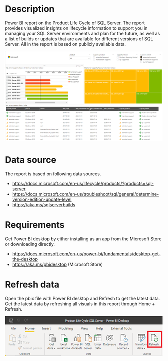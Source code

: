 # Description
Power BI report on the Product Life Cycle of SQL Server. The report provides visualized insights on lifecycle information to support you in managing your SQL Server environments and plan for the future, as well as a list of builds or updates that are available for different versions of SQL Server. All in the report is based on publicly available data.

![Preview support phase](https://github.com/ingebeumer/PLC-SQLServer/blob/main/images/Preview%20support%20phase.png)
 
# Data source
The report is based on following data sources.
- https://docs.microsoft.com/en-us/lifecycle/products/?products=sql-server
- https://docs.microsoft.com/en-us/troubleshoot/sql/general/determine-version-edition-update-level
- https://aka.ms/sqlserverbuilds
 
# Requirements
Get Power BI desktop by either installing as an app from the Microsoft Store or downloading directly.
- https://docs.microsoft.com/en-us/power-bi/fundamentals/desktop-get-the-desktop 
- https://aka.ms/pbidesktop (Microsoft Store)
 
# Refresh data
Open the pbix file with Power BI desktop and Refresh to get the latest data.
Get the latest data by refreshing all visuals in this report through Home + Refresh.

![Refresh Power BI desktop file](https://github.com/ingebeumer/PLC-SQLServer/blob/main/images/Refresh%20Power%20BI%20desktop%20file.png)
